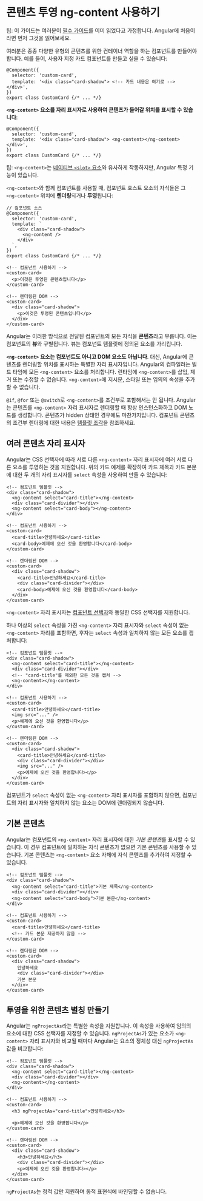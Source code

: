 # 콘텐츠 투영 ng-content 사용하기

팁: 이 가이드는 여러분이 [필수 가이드](essentials)를 이미 읽었다고 가정합니다. Angular에 처음이라면 먼저 그것을 읽어보세요.

여러분은 종종 다양한 유형의 콘텐츠를 위한 컨테이너 역할을 하는 컴포넌트를 만들어야 합니다. 예를 들어, 사용자 지정 카드 컴포넌트를 만들고 싶을 수 있습니다:

```angular-ts
@Component({
  selector: 'custom-card',
  template: '<div class="card-shadow"> <!-- 카드 내용은 여기로 --> </div>',
})
export class CustomCard {/* ... */}
```

**`<ng-content>` 요소를 자리 표시자로 사용하여 콘텐츠가 들어갈 위치를 표시할 수 있습니다**:

```angular-ts
@Component({
  selector: 'custom-card',
  template: '<div class="card-shadow"> <ng-content></ng-content> </div>',
})
export class CustomCard {/* ... */}
```

팁: `<ng-content>`는 [네이티브 `<slot>` 요소](https://developer.mozilla.org/docs/Web/HTML/Element/slot)와 유사하게 작동하지만, Angular 특정 기능이 있습니다.

`<ng-content>`와 함께 컴포넌트를 사용할 때, 컴포넌트 호스트 요소의 자식들은 그 `<ng-content>` 위치에 **렌더링**되거나 **투영**됩니다:

```angular-ts
// 컴포넌트 소스
@Component({
  selector: 'custom-card',
  template: `
    <div class="card-shadow">
      <ng-content />
    </div>
  `,
})
export class CustomCard {/* ... */}
```

```angular-html
<!-- 컴포넌트 사용하기 -->
<custom-card>
  <p>이것은 투영된 콘텐츠입니다</p>
</custom-card>
```

```angular-html
<!-- 렌더링된 DOM -->
<custom-card>
  <div class="card-shadow">
    <p>이것은 투영된 콘텐츠입니다</p>
  </div>
</custom-card>
```

Angular는 이러한 방식으로 전달된 컴포넌트의 모든 자식을 **콘텐츠**라고 부릅니다. 이는 컴포넌트의 **뷰**와 구별됩니다. 뷰는 컴포넌트 템플릿에 정의된 요소를 가리킵니다.

**`<ng-content>` 요소는 컴포넌트도 아니고 DOM 요소도 아닙니다**. 대신, Angular에 콘텐츠를 렌더링할 위치를 표시하는 특별한 자리 표시자입니다. Angular의 컴파일러는 빌드 타임에 모든 `<ng-content>` 요소를 처리합니다. 런타임에 `<ng-content>`를 삽입, 제거 또는 수정할 수 없습니다. `<ng-content>`에 지시문, 스타일 또는 임의의 속성을 추가할 수 없습니다.

`@if`, `@for` 또는 `@switch`로 `<ng-content>`를 조건부로 포함해서는 안 됩니다. Angular는 콘텐츠를 `<ng-content>` 자리 표시자로 렌더링할 때 항상 인스턴스화하고 DOM 노드를 생성합니다. 콘텐츠가 hidden 상태인 경우에도 마찬가지입니다. 컴포넌트 콘텐츠의 조건부 렌더링에 대한 내용은 [템플릿 조각](api/core/ng-template)을 참조하세요.

## 여러 콘텐츠 자리 표시자

Angular는 CSS 선택자에 따라 서로 다른 `<ng-content>` 자리 표시자에 여러 서로 다른 요소를 투영하는 것을 지원합니다. 위의 카드 예제를 확장하여 카드 제목과 카드 본문에 대한 두 개의 자리 표시자를 `select` 속성을 사용하여 만들 수 있습니다:

```angular-html
<!-- 컴포넌트 템플릿 -->
<div class="card-shadow">
  <ng-content select="card-title"></ng-content>
  <div class="card-divider"></div>
  <ng-content select="card-body"></ng-content>
</div>
```

```angular-html
<!-- 컴포넌트 사용하기 -->
<custom-card>
  <card-title>안녕하세요</card-title>
  <card-body>예제에 오신 것을 환영합니다</card-body>
</custom-card>
```

```angular-html
<!-- 렌더링된 DOM -->
<custom-card>
  <div class="card-shadow">
    <card-title>안녕하세요</card-title>
    <div class="card-divider"></div>
    <card-body>예제에 오신 것을 환영합니다</card-body>
  </div>
</custom-card>
```

`<ng-content>` 자리 표시자는 [컴포넌트 선택자](guide/components/selectors)와 동일한 CSS 선택자를 지원합니다.

하나 이상의 `select` 속성을 가진 `<ng-content>` 자리 표시자와 `select` 속성이 없는 `<ng-content>` 자리를 포함하면, 후자는 `select` 속성과 일치하지 않는 모든 요소를 캡처합니다:

```angular-html
<!-- 컴포넌트 템플릿 -->
<div class="card-shadow">
  <ng-content select="card-title"></ng-content>
  <div class="card-divider"></div>
  <!-- "card-title"를 제외한 모든 것을 캡처 -->
  <ng-content></ng-content>
</div>
```

```angular-html
<!-- 컴포넌트 사용하기 -->
<custom-card>
  <card-title>안녕하세요</card-title>
  <img src="..." />
  <p>예제에 오신 것을 환영합니다</p>
</custom-card>
```

```angular-html
<!-- 렌더링된 DOM -->
<custom-card>
  <div class="card-shadow">
    <card-title>안녕하세요</card-title>
    <div class="card-divider"></div>
    <img src="..." />
    <p>예제에 오신 것을 환영합니다></p>
  </div>
</custom-card>
```

컴포넌트가 `select` 속성이 없는 `<ng-content>` 자리 표시자를 포함하지 않으면, 컴포넌트의 자리 표시자와 일치하지 않는 요소는 DOM에 렌더링되지 않습니다.

## 기본 콘텐츠

Angular는 컴포넌트의 `<ng-content>` 자리 표시자에 대한 *기본 콘텐츠*를 표시할 수 있습니다. 이 경우 컴포넌트에 일치하는 자식 콘텐츠가 없으면 기본 콘텐츠를 사용할 수 있습니다. 기본 콘텐츠는 `<ng-content>` 요소 자체에 자식 콘텐츠를 추가하여 지정할 수 있습니다.

```angular-html
<!-- 컴포넌트 템플릿 -->
<div class="card-shadow">
  <ng-content select="card-title">기본 제목</ng-content>
  <div class="card-divider"></div>
  <ng-content select="card-body">기본 본문</ng-content>
</div>
```

```angular-html
<!-- 컴포넌트 사용하기 -->
<custom-card>
  <card-title>안녕하세요</card-title>
  <!-- 카드 본문 제공하지 않음 -->
</custom-card>
```

```angular-html
<!-- 렌더링된 DOM -->
<custom-card>
  <div class="card-shadow">
    안녕하세요
    <div class="card-divider"></div>
    기본 본문
  </div>
</custom-card>
```

## 투영을 위한 콘텐츠 별칭 만들기

Angular는 `ngProjectAs`라는 특별한 속성을 지원합니다. 이 속성을 사용하여 임의의 요소에 대한 CSS 선택자를 지정할 수 있습니다. `ngProjectAs`가 있는 요소가 `<ng-content>` 자리 표시자와 비교될 때마다 Angular는 요소의 정체성 대신 `ngProjectAs` 값을 비교합니다:

```angular-html
<!-- 컴포넌트 템플릿 -->
<div class="card-shadow">
  <ng-content select="card-title"></ng-content>
  <div class="card-divider"></div>
  <ng-content></ng-content>
</div>
```

```angular-html
<!-- 컴포넌트 사용하기 -->
<custom-card>
  <h3 ngProjectAs="card-title">안녕하세요</h3>

  <p>예제에 오신 것을 환영합니다</p>
</custom-card>
```

```angular-html
<!-- 렌더링된 DOM -->
<custom-card>
  <div class="card-shadow">
    <h3>안녕하세요</h3>
    <div class="card-divider"></div>
    <p>예제에 오신 것을 환영합니다></p>
  </div>
</custom-card>
```

`ngProjectAs`는 정적 값만 지원하며 동적 표현식에 바인딩할 수 없습니다.